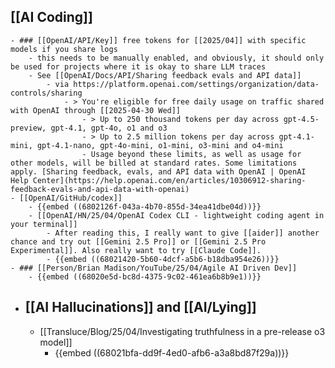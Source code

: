 ## [[AI Coding]]
	- ### [[OpenAI/API/Key]] free tokens for [[2025/04]] with specific models if you share logs
		- this needs to be manually enabled, and obviously, it should only be used for projects where it is okay to share LLM traces
		- See [[OpenAI/Docs/API/Sharing feedback evals and API data]]
			- via https://platform.openai.com/settings/organization/data-controls/sharing
				- > You're eligible for free daily usage on traffic shared with OpenAI through [[2025-04-30 Wed]]
					- > Up to 250 thousand tokens per day across gpt-4.5-preview, gpt-4.1, gpt-4o, o1 and o3
					- > Up to 2.5 million tokens per day across gpt-4.1-mini, gpt-4.1-nano, gpt-4o-mini, o1-mini, o3-mini and o4-mini
					- Usage beyond these limits, as well as usage for other models, will be billed at standard rates. Some limitations apply. [Sharing feedback, evals, and API data with OpenAI | OpenAI Help Center](https://help.openai.com/en/articles/10306912-sharing-feedback-evals-and-api-data-with-openai)
	- [[OpenAI/GitHub/codex]]
		- {{embed ((6802126f-043a-4b70-855d-34ea41dbe04d))}}
		- [[OpenAI/HN/25/04/OpenAI Codex CLI - lightweight coding agent in your terminal]]
			- After reading this, I really want to give [[aider]] another chance and try out [[Gemini 2.5 Pro]] or [[Gemini 2.5 Pro Experimental]]. Also really want to try [[Claude Code]].
			- {{embed ((68021420-5b60-4dcf-a5b6-b18dba954e26))}}
	- ### [[Person/Brian Madison/YouTube/25/04/Agile AI Driven Dev]]
		- {{embed ((68020e5d-bc8d-4375-9c02-461ea6b8b9e1))}}
- ## [[AI Hallucinations]] and [[AI/Lying]]
	- [[Transluce/Blog/25/04/Investigating truthfulness in a pre-release o3 model]]
		- {{embed ((68021bfa-dd9f-4ed0-afb6-a3a8bd87f29a))}}